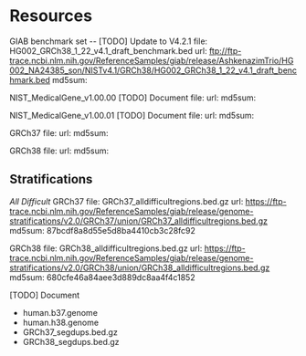 # Resources
<!-- File use description
- data files (read-only) obtained from community resource, e.g. human reference genome, or GIAB benchmark set. 
- Include source (e.g. url, doi), accession information (data accessed), and MD5 in this README for reproducibility and transparency.
-->

GIAB benchmark set -- [TODO] Update to V4.2.1
    file: HG002_GRCh38_1_22_v4.1_draft_benchmark.bed
	url: ftp://ftp-trace.ncbi.nlm.nih.gov/ReferenceSamples/giab/release/AshkenazimTrio/HG002_NA24385_son/NISTv4.1/GRCh38/HG002_GRCh38_1_22_v4.1_draft_benchmark.bed
	md5sum: 

NIST_MedicalGene_v1.00.00 [TODO] Document
    file: 
	url: 
	md5sum: 

NIST_MedicalGene_v1.00.01 [TODO] Document
    file: 
	url: 
	md5sum: 

GRCh37
    file: 
	url: 
	md5sum: 

GRCh38
    file: 
	url: 
	md5sum: 

## Stratifications

_All Difficult_
GRCh37
	file: GRCh37_alldifficultregions.bed.gz 
	url: https://ftp-trace.ncbi.nlm.nih.gov/ReferenceSamples/giab/release/genome-stratifications/v2.0/GRCh37/union/GRCh37_alldifficultregions.bed.gz
	md5sum: 87bcdf8a8d55e5d8ba4410cb3c28fc92

GRCh38
	file: GRCh38_alldifficultregions.bed.gz
	url: https://ftp-trace.ncbi.nlm.nih.gov/ReferenceSamples/giab/release/genome-stratifications/v2.0/GRCh38/union/GRCh38_alldifficultregions.bed.gz
	md5sum: 680cfe46a84aee3d889dc8aa4f4c1852

[TODO] Document
- human.b37.genome
- human.h38.genome
- GRCh37_segdups.bed.gz
- GRCh38_segdups.bed.gz